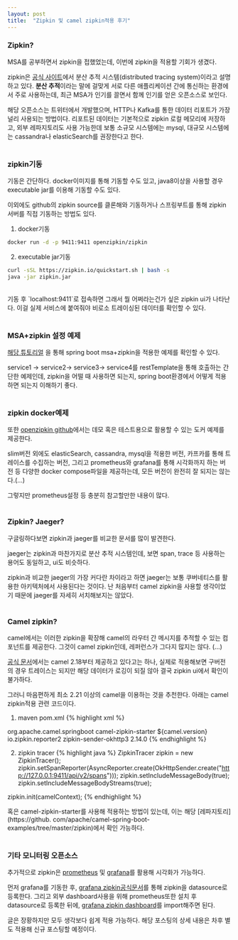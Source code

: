 ```yaml
---
layout: post
title:  "Zipkin 및 camel zipkin적용 후기"
---
```


### Zipkin?
MSA를 공부하면서 zipkin을 접했었는데, 이번에 zipkin을 적용할 기회가 생겼다.

zipkin은 [공식 사이트](https://zipkin.io/)에서 분산 추적 시스템(distributed tracing system)이라고 설명하고 있다.
**분산 추적**이라는 말에 걸맞게 서로 다른 애플리케이션 간에 통신하는 환경에서 주로 사용하는데, 
최근 MSA가 인기를 끌면서 함께 인기를 얻은 오픈소스로 보인다.


해당 오픈소스는 트위터에서 개발했으며, HTTP나 Kafka를 통한 데이터 리포트가 가장 널리 사용되는 방법이다. 
리포트된 데이터는 기본적으로 zipkin 로컬 메모리에 저장하고, 외부 레파지토리도 사용 가능한데 보통 소규모 시스템에는
mysql, 대규모 시스템에는 cassandra나 elasticSearch를 권장한다고 한다.
<br/><br/>

### zipkin기동
기동은 간단하다.
docker이미지를 통해 기동할 수도 있고, java8이상을 사용할 경우 executable jar를 이용해 기동할 수도 있다.

이외에도 github의 zipkin source를 클론해와 기동하거나 스프링부트를 통해 zipkin서버를 직접 기동하는 방법도 있다.

1. docker기동
```bash
docker run -d -p 9411:9411 openzipkin/zipkin
```

2. executable jar기동
```bash
curl -sSL https://zipkin.io/quickstart.sh | bash -s
java -jar zipkin.jar
```

<br/>
기동 후 `localhost:9411`로 접속하면 그래서 뭘 어쩌라는건가 싶은 zipkin ui가 나타난다.
이걸 실제 서비스에 붙여줘야 비로소 트레이싱된 데이터를 확인할 수 있다.
<br/><br/>

### MSA+zipkin 설정 예제
[해당 튜토리얼](https://howtodoinjava.com/spring-cloud/spring-cloud-zipkin-sleuth-tutorial/)
을 통해 spring boot msa+zipkin을 적용한 예제를 확인할 수 있다. 

service1 -> service2-> service3-> service4를 restTemplate을 통해 호출하는 간단한 예제인데, 
zipkin을 어떨 때 사용하면 되는지, spring boot환경에서 어떻게 적용하면 되는지 이해하기 좋다.
<br/><br/>

### zipkin docker예제
또한 [openzipkin github](https://github.com/openzipkin/zipkin/tree/master/docker/examples)에서는 데모 혹은 
테스트용으로 활용할 수 있는 도커 예제를 제공한다.

slim버전 외에도 elasticSearch, cassandra, mysql을 적용한 버전, 카프카를 통해 트레이스를 수집하는 버전,
그리고 prometheus와 grafana를 통해 시각화까지 하는 버전 등 다양한 docker compose파일을 제공하는데, 
모든 버전이 완전히 잘 되지는 않는다.(...) 

그렇지만 prometheus설정 등 충분히 참고할만한 내용이 많다.
<br/><br/>

### Zipkin? Jaeger?
구글링하다보면 zipkin과 jaeger를 비교한 문서를 많이 발견한다.

jaeger는 zipkin과 마찬가지로 분산 추적 시스템인데, 보면 span, trace 등 사용하는 용어도 동일하고, ui도 비슷하다.

zipkin과 비교한 jaeger의 가장 커다란 차이라고 하면 jaeger는 보통 쿠버네티스를 활용한 아키텍처에서 사용된다는 것이다.
난 처음부터 camel zipkin을 사용할 생각이었기 때문에 jaeger를 자세히 서치해보지는 않았다.
<br/><br/>

### Camel zipkin?
camel에서는 이러한 zipkin을 확장해 camel의 라우터 간 메시지를 추적할 수 있는 컴포넌트를 제공한다.
그것이 camel zipkin인데, 레퍼런스가 그다지 많지는 않다. (...)

[공식 문서](https://camel.apache.org/components/3.4.x/others/zipkin.html)에서는 camel 2.18부터 제공하고 있다고는 하나,
실제로 적용해보면 구버전의 경우 트레이스는 되지만 해당 데이터가 로깅이 되질 않아 결국 zipkin ui에서 확인이 불가하다.

그러니 마음편하게 최소 2.21 이상의 camel을 이용하는 것을 추천한다.
아래는 camel zipkin적용 관련 코드이다.

1. maven pom.xml
{% highlight xml %}
<dependency>
    <groupId>org.apache.camel.springboot</groupId>
    <artifactId>camel-zipkin-starter</artifactId>
    <version>${camel.version}</version>
</dependency>
<dependency>
    <groupId>io.zipkin.reporter2</groupId>
    <artifactId>zipkin-sender-okhttp3</artifactId>
    <version>2.14.0</version>
</dependency>
{% endhighlight %}

2. zipkin tracer
{% highlight java %}
ZipkinTracer zipkin = new ZipkinTracer();
zipkin.setSpanReporter(AsyncReporter.create(OkHttpSender.create("http://127.0.0.1:9411/api/v2/spans")));
zipkin.setIncludeMessageBody(true);
zipkin.setIncludeMessageBodyStreams(true);
   
zipkin.init(camelContext);
{% endhighlight %}

혹은 camel-zipkin-starter를 사용해 적용하는 방법이 있는데, 이는 해당 [레파지토리](https://github.
com/apache/camel-spring-boot-examples/tree/master/zipkin)에서 확인 가능하다.
<br/><br/>

### 기타 모니터링 오픈소스
추가적으로 zipkin은 [prometheus](https://prometheus.io/docs/introduction/first_steps/) 및 
[grafana](https://grafana.com/docs/grafana/latest/installation/)를 활용해 시각화가 가능하다.

먼저 grafana를 기동한 후, [grafana zipkin공식문서](https://grafana.com/docs/grafana/latest/datasources/zipkin/)를 통해 
zipkin을 datasource로 등록한다. 그리고 외부 dashboard사용을 위해 prometheus또한 설치 후 datasource로 등록한 뒤에,
[grafana zipkin dashboard](https://grafana.com/grafana/dashboards/1598)를 import해주면 된다.

글은 장황하지만 모두 생각보다 쉽게 적용 가능하다.
해당 포스팅의 상세 내용은 차후 별도 적용해 신규 포스팅할 예정이다.